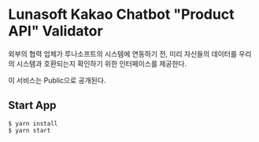 # Lunasoft Kakao Chatbot "Product API" Validator

외부의 협력 업체가 루나소프트의 시스템에 연동하기 전, 미리 자신들의 데이터를 우리의 시스템과 호환되는지 확인하기 위한 인터페이스를 제공한다.

이 서비스는 Public으로 공개된다.

## Start App

```
$ yarn install
$ yarn start
```

